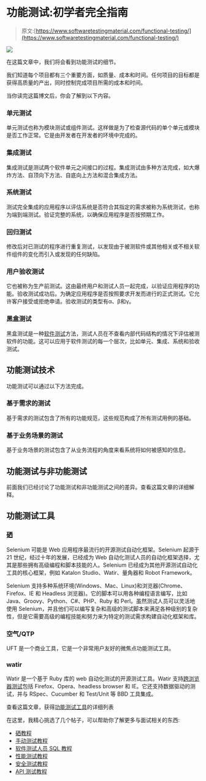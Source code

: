 # 功能测试:初学者完全指南

> 原文:[https://www.softwaretestingmaterial.com/functional-testing/](https://www.softwaretestingmaterial.com/functional-testing/)

![](../Images/4fa5dafff70d55b71a946943ada26f54.png)

在这篇文章中，我们将会看到功能测试的细节。

我们知道每个项目都有三个重要方面，如质量、成本和时间。任何项目的目标都是获得高质量的产出，同时控制完成项目所需的成本和时间。

当你读完这篇博文后，你会了解到以下内容。

### **单元测试**

单元测试也称为模块测试或组件测试。这样做是为了检查源代码的单个单元或模块是否工作正常。它是由开发者在开发者的环境中完成的。

### **集成测试**

集成测试是测试两个软件单元之间接口的过程。集成测试由多种方法完成，如大爆炸方法、自顶向下方法、自底向上方法和混合集成方法。

### **系统测试**

测试完全集成的应用程序以评估系统是否符合其指定的需求被称为系统测试，也称为端到端测试。验证完整的系统，以确保应用程序是否按预期工作。

### **回归测试**

修改后对已测试的程序进行重复测试，以发现由于被测软件或其他相关或不相关软件组件的变化而引入或发现的任何缺陷。

### **用户验收测试**

它也被称为生产前测试。这由最终用户和测试人员一起完成，以验证应用程序的功能。验收测试成功后。为确定应用程序是否按照要求开发而进行的正式测试。它允许客户接受或拒绝申请。验收测试的类型有α、β和γ。

### **黑盒测试**

黑盒测试是一种[软件测试](https://www.softwaretestingmaterial.com/software-testing/)方法，测试人员在不查看内部代码结构的情况下评估被测软件的功能。这可以应用于软件测试的每一个层次，比如单元、集成、系统和验收测试。

## **功能测试技术**

功能测试可以通过以下方法完成。

### **基于需求的测试**

基于需求的测试包含了所有的功能规范，这些规范构成了所有测试用例的基础。

### **基于业务场景的测试**

基于业务场景的测试包含了从业务流程的角度来看系统将如何被感知的信息。

## **功能测试与非功能测试**

前面我们已经讨论了功能测试和非功能测试之间的差异。查看这篇文章的详细解释。

## **功能测试工具**

### **[硒](https://www.softwaretestingmaterial.com/selenium-tutorial)**

Selenium 可能是 Web 应用程序最流行的开源测试自动化框架。Selenium 起源于 21 世纪，经过十年的发展，已经成为 Web 自动化测试人员的自动化框架选择，尤其是那些拥有高级编程和脚本技能的人。Selenium 已经成为其他开源测试自动化工具的核心框架，例如 Katalon Studio、Watir、量角器和 Robot Framework。

Selenium 支持多种系统环境(Windows、Mac、Linux)和浏览器(Chrome、Firefox、IE 和 Headless 浏览器)。它的脚本可以用各种编程语言编写，比如 Java、Groovy、Python、C#、PHP、Ruby 和 Perl。虽然测试人员可以灵活地使用 Selenium，并且他们可以编写复杂和高级的测试脚本来满足各种级别的复杂性，但是它需要高级的编程技能和努力来为特定的测试需求构建自动化框架和库。

### 空气/QTP

UFT 是一个商业工具，它是一个非常用户友好的微焦点功能测试工具。

### watir

Watir 是一个基于 Ruby 库的 web 自动化测试的开源测试工具。Watir 支持[跨浏览器测试](https://www.softwaretestingmaterial.com/what-is-cross-browser-testing/)包括 Firefox、Opera、headless browser 和 IE。它还支持数据驱动的测试，并与 RSpec、Cucumber 和 Test/Unit 等 BBD 工具集成。

查看这篇文章，获得[功能测试工具](https://www.softwaretestingmaterial.com/functional-testing-tools/)的详细列表

在这里，我精心挑选了几个帖子，可以帮助你了解更多与面试相关的东西:

*   [硒教程](https://www.softwaretestingmaterial.com/selenium-tutorial/)
*   [手动测试教程](https://www.softwaretestingmaterial.com/manual-testing-tutorial/)
*   [软件测试人员 SQL 教程](https://www.softwaretestingmaterial.com/sql-tutorial-complete/)
*   [性能测试教程](https://www.softwaretestingmaterial.com/performance-testing-tutorial/)
*   [安全测试教程](https://www.softwaretestingmaterial.com/security-testing-tutorial/)
*   [API 测试教程](https://www.softwaretestingmaterial.com/api-testing/)